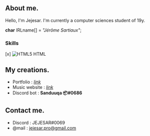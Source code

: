 ## About me.
Hello, I'm Jejesar. I'm currently a computer sciences student of 19y. 

**char** IRLname[] = *"Jérôme Sartiaux"*;

### Skills
[x] ![HTML5](https://img.icons8.com/color/48/000000/html-5--v1.png) HTML

## My creations.

- Portfolio : [*link*](https://jejesar.hosterfy.fr/)
- Music website : [*link*](https://greenpeppermusic.be/)
- Discord bot : **Sanduuqa 📦#0686**

## Contact me.
- Discord : JEJESAR#0069
- @mail : jejesar.pro@gmail.com
